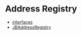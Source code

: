 # Address Registry
- [interfaces](/docs/dev/v5/api/address-registry/interfaces/README.md)
- [JBAddressRegistry](JBAddressRegistry.md)
